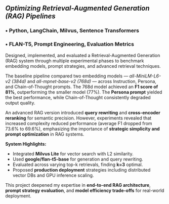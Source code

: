 



## *Optimizing Retrieval-Augmented Generation (RAG) Pipelines*

### • Python, LangChain, Milvus, Sentence Transformers  
### • FLAN-T5, Prompt Engineering, Evaluation Metrics  

Designed, implemented, and evaluated a Retrieval-Augmented Generation (RAG) system through multiple experimental phases to benchmark embedding models, prompt strategies, and advanced retrieval techniques.  

The baseline pipeline compared two embedding models — *all-MiniLM-L6-v2 (384d)* and *all-mpnet-base-v2 (768d)* — across Instruction, Persona, and Chain-of-Thought prompts. The 768d model achieved an **F1 score of 81%**, outperforming the smaller model (77%). The **Persona prompt** yielded the best performance, while Chain-of-Thought consistently degraded output quality.  

An advanced RAG version introduced **query rewriting** and **cross-encoder reranking** for semantic precision. However, experiments revealed that increased complexity reduced performance (average F1 dropped from 73.6% to 69.6%), emphasizing the importance of **strategic simplicity and prompt optimization** in RAG systems.  

**System Highlights:**
- Integrated **Milvus Lite** for vector search with L2 similarity.  
- Used **google/flan-t5-base** for generation and query rewriting.  
- Evaluated across varying top-k retrievals, finding **k=3** optimal.  
- Proposed **production deployment** strategies including distributed vector DBs and GPU inference scaling.  

This project deepened my expertise in **end-to-end RAG architecture**, **prompt strategy evaluation**, and **model efficiency trade-offs** for real-world deployment.
